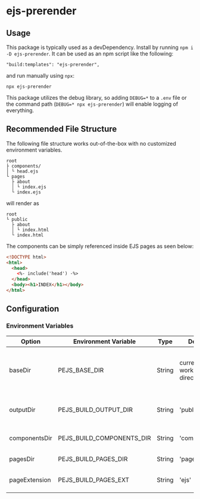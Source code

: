 # ejs-prerender

## Usage

This package is typically used as a devDependency. Install by running `npm i -D ejs-prerender`. It can be used as an npm script like the following:

```
"build:templates": "ejs-prerender",
```

and run manually using `npx`:

```
npx ejs-prerender
```

This package utilizes the debug library, so adding `DEBUG=*` to a `.env` file or the command path (`DEBUG=* npx ejs-prerender`) will enable logging of everything.

## Recommended File Structure

The following file structure works out-of-the-box with no customized environment variables.

```
root
├ components/
│ └ head.ejs
└ pages
  ├ about
  │ └ index.ejs
  └ index.ejs
```

will render as

```
root
└ public
  ├ about
  │ └ index.html
  └ index.html
```

The components can be simply referenced inside EJS pages as seen below:

```html
<!DOCTYPE html>
<html>
  <head>
    <%- include('head') -%>
  </head>
  <body><h1>INDEX</h1></body>
</html>
```

## Configuration

### Environment Variables

| Option        | Environment Variable      | Type   | Default                   | Description                                          |
| ------------- | ------------------------- | ------ | ------------------------- | ---------------------------------------------------- |
| baseDir       | PEJS_BASE_DIR             | String | current working directory | Base directory to reference for other relative paths |
| outputDir     | PEJS_BUILD_OUTPUT_DIR     | String | 'public'                  | Where the completed pages get written                |
| componentsDir | PEJS_BUILD_COMPONENTS_DIR | String | 'components'              | Where components live                                |
| pagesDir      | PEJS_BUILD_PAGES_DIR      | String | 'pages'                   | Where pages live                                     |
| pageExtension | PEJS_BUILD_PAGES_EXT      | String | 'ejs'                     | File extension of pages                              |
